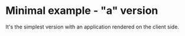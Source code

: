 Minimal example - "a" version
=============================

It's the simplest version with an application rendered on the client side.
